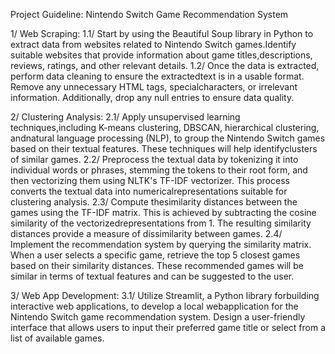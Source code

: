 Project Guideline: Nintendo Switch Game Recommendation System

1/ Web Scraping: 
1.1/ 
Start by using the Beautiful Soup library in Python to extract data from websites related to Nintendo Switch games.Identify suitable websites that provide information about game titles,descriptions, reviews, ratings, and other relevant details. 
1.2/ 
Once the data is extracted, perform data cleaning to ensure the extractedtext is in a usable format. Remove any unnecessary HTML tags, specialcharacters, or irrelevant information. Additionally, drop any null entries to ensure data quality.

2/ Clustering Analysis: 
2.1/ Apply unsupervised learning techniques,including K-means clustering, DBSCAN, hierarchical clustering, andnatural language processing (NLP), to group the Nintendo Switch games based on their textual features. These techniques will help identifyclusters of similar games. 
2.2/ Preprocess the textual data by tokenizing it into individual words or phrases, stemming the tokens to their root form, and then vectorizing them using NLTK\'s TF-IDF vectorizer. This process converts the textual data into numericalrepresentations suitable for clustering analysis. 
2.3/ Compute thesimilarity distances between the games using the TF-IDF matrix. This is achieved by subtracting the cosine similarity of the vectorizedrepresentations from 1. The resulting similarity distances provide a measure of dissimilarity between games. 
2.4/ Implement the recommendation system by querying the similarity matrix. When a user
selects a specific game, retrieve the top 5 closest games based on their
similarity distances. These recommended games will be similar in terms
of textual features and can be suggested to the user.

3/ Web App Development: 
3.1/ Utilize Streamlit, a Python library forbuilding interactive web applications, to develop a local webapplication for the Nintendo Switch game recommendation system. Design a user-friendly interface that allows users to input their preferred game title or select from a list of available games.
